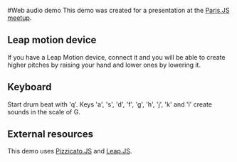 #Web audio demo
This demo was created for a presentation at the [Paris.JS meetup](http://parisjs.org/).

## Leap motion device

If you have a Leap Motion device, connect it and you will be able to create higher pitches by raising your hand and lower ones by lowering it.

## Keyboard
Start drum beat with 'q'. Keys 'a', 's', 'd', 'f', 'g', 'h', 'j', 'k' and 'l' create sounds in the scale of G.

## External resources 
This demo uses [Pizzicato.JS](https://github.com/alemangui/pizzicato) and [Leap.JS](http://github.com/leapmotion/leapjs/).
